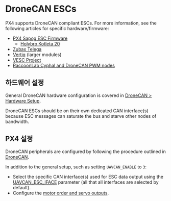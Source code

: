 # DroneCAN ESCs

PX4 supports DroneCAN compliant ESCs.
For more information, see the following articles for specific hardware/firmware:

- [PX4 Sapog ESC Firmware](sapog.md)
  - [Holybro Kotleta 20](holybro_kotleta.md)
- [Zubax Telega](zubax_telega.md)
- [Vertiq](../peripherals/vertiq.md) (larger modules)
- [VESC Project](../peripherals/vesc.md)
- [RaccoonLab Cyphal and DroneCAN PWM nodes](raccoonlab_nodes.md)

## 하드웨어 설정

General DroneCAN hardware configuration is covered in [DroneCAN > Hardware Setup](../dronecan/index.md#hardware-setup).

DroneCAN ESCs should be on their own dedicated CAN interface(s) because ESC messages can saturate the bus and starve other nodes of bandwidth.

## PX4 설정

DroneCAN peripherals are configured by following the procedure outlined in [DroneCAN](../dronecan/index.md).

In addition to the general setup, such as setting `UAVCAN_ENABLE` to `3`:

- Select the specific CAN interface(s) used for ESC data output using the [UAVCAN_ESC_IFACE](../advanced_config/parameter_reference.md#UAVCAN_ESC_IFACE) parameter (all that all interfaces are selected by default).
- Configure the [motor order and servo outputs](../config/actuators.md).
